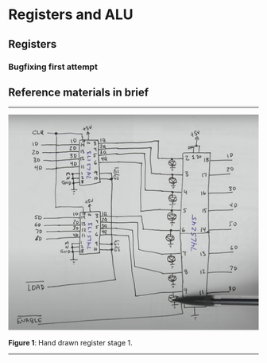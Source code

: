 
# Registers and ALU

## Registers

### Bugfixing first attempt



## Reference materials in brief

---

![Hand drawn register stage 1](./register_hand_drawn_stage_01.png "Hand drawn register stage 1.")

**Figure 1**: Hand drawn register stage 1.

---

